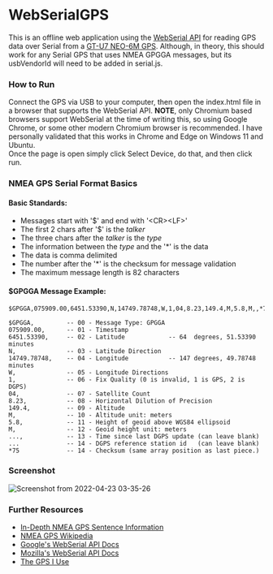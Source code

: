 # WebSerialGPS
This is an offline web application using the [WebSerial API](https://web.dev/serial/) for reading GPS data over Serial from a [GT-U7 NEO-6M GPS](https://images-na.ssl-images-amazon.com/images/I/91tuvtrO2jL.pdf). Although, in theory, this should work for any Serial GPS that uses NMEA GPGGA messages, but its usbVendorId will need to be added in serial.js.

### How to Run
Connect the GPS via USB to your computer, then open the index.html file in a browser that supports the WebSerial API. **NOTE**, only Chromium based browsers support WebSerial at the time of writing this, so using Google Chrome, or some other modern Chromium browser is recommended. I have personally validated that this works in Chrome and Edge on Windows 11 and Ubuntu.<br>
Once the page is open simply click Select Device, do that, and then click run.

### NMEA GPS Serial Format Basics
 #### Basic Standards:
 - Messages start with '$' and end with '\<CR>\<LF>'
 - The first 2 chars after '$' is the *talker*
 - The three chars after the *talker* is the *type*
 - The information between the *type* and the '\*' is the data
 - The data is comma delimited
 - The number after the '\*' is the checksum for message validation
 - The maximum message length is 82 characters
 
 #### $GPGGA Message Example:
 ```
 $GPGGA,075909.00,6451.53390,N,14749.78748,W,1,04,8.23,149.4,M,5.8,M,,*75
  
 $GPGGA,         -- 00 - Message Type: GPGGA
 075909.00,      -- 01 - Timestamp
 6451.53390,     -- 02 - Latitude            -- 64  degrees, 51.53390 minutes
 N,              -- 03 - Latitude Direction
 14749.78748,    -- 04 - Longitude           -- 147 degrees, 49.78748 minutes
 W,              -- 05 - Longitude Directions
 1,              -- 06 - Fix Quality (0 is invalid, 1 is GPS, 2 is DGPS)
 04,             -- 07 - Satellite Count
 8.23,           -- 08 - Horizontal Dilution of Precision
 149.4,          -- 09 - Altitude
 M,              -- 10 - Altitude unit: meters
 5.8,            -- 11 - Height of geoid above WGS84 ellipsoid
 M,              -- 12 - Geoid height unit: meters
 ...,            -- 13 - Time since last DGPS update (can leave blank)
 ...             -- 14 - DGPS reference station id   (can leave blank)
 *75             -- 14 - Checksum (same array position as last piece.)
 ```

### Screenshot
![Screenshot from 2022-04-23 03-35-26](https://user-images.githubusercontent.com/19739107/166073863-f31d2952-41a9-47aa-a33b-029210a7dbc4.png)

### Further Resources
  - [In-Depth NMEA GPS Sentence Information](http://aprs.gids.nl/nmea/)
  - [NMEA GPS Wikipedia](https://en.wikipedia.org/wiki/NMEA_0183)
  - [Google's WebSerial API Docs](https://web.dev/serial/)
  - [Mozilla's WebSerial API Docs](https://developer.mozilla.org/en-US/docs/Web/API/Web_Serial_API)
  - [The GPS I Use](https://www.amazon.com/Navigation-Satellite-Compatible-Microcontroller-Geekstory/dp/B07PRGBLX7)
